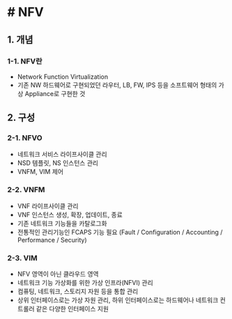 # # NFV

## 1. 개념

### 1-1. NFV란

- Network Function Virtualization
- 기존 NW 하드웨어로 구현되었던 라우터, LB, FW, IPS 등을 소프트웨어 형태의 가상 Appliance로 구현한 것

## 2. 구성

### 2-1. NFVO

- 네트워크 서비스 라이프사이클 관리
- NSD 템플릿, NS 인스턴스 관리
- VNFM, VIM 제어

### 2-2. VNFM

- VNF 라이프사이클 관리
- VNF 인스턴스 생성, 확장, 업데이트, 종료
- 기존 네트워크 기능들을 카탈로그화
- 전통적인 관리기능인 FCAPS 기능 필요 (Fault / Configuration / Accounting / Performance / Security)

### 2-3. VIM

- NFV 영역이 아닌 클라우드 영역
- 네트워크 기능 가상화를 위한 가상 인프라(NFVI) 관리
- 컴퓨팅, 네트워크, 스토리지 자원 등을 통합 관리
- 상위 인터페이스로는 가상 자원 관리, 하위 인터페이스로는 하드웨어나 네트워크 컨트롤러 같은 다양한 인터페이스 지원

